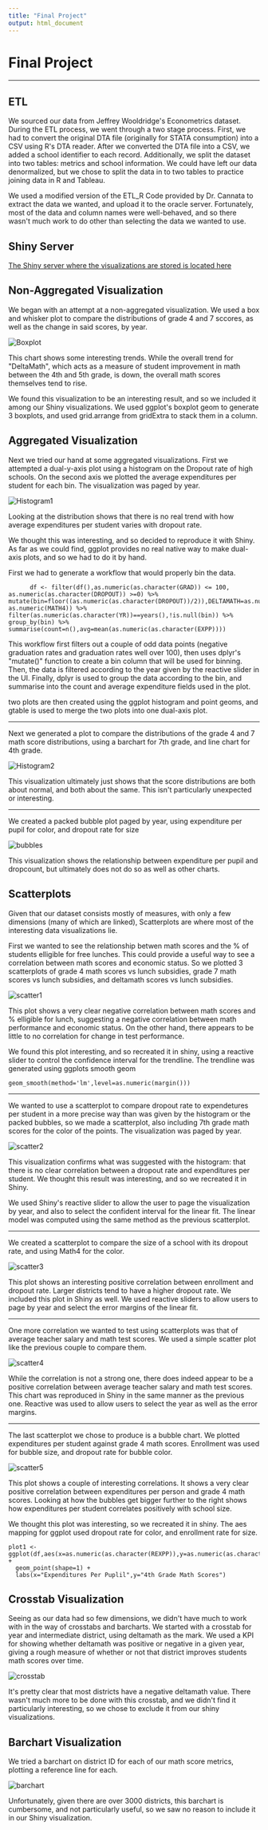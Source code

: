 ```yaml
---
title: "Final Project"
output: html_document
---
```

# Final Project

-----------------------------

## ETL

We sourced our data from Jeffrey Wooldridge's Econometrics dataset. During
the ETL process, we went through a two stage process. First, we had to
convert the original DTA file (originally for STATA consumption) into a CSV
using R's DTA reader. After we converted the DTA file into a CSV, we added
a school identifier to each record. Additionally, we split the dataset into
two tables: metrics and school information. We could have left our data
denormalized, but we chose to split the data in to two tables to practice
joining data in R and Tableau.

We used a modified version of the ETL_R Code provided by Dr. Cannata to extract the data
we wanted, and upload it to the oracle server. Fortunately, most of the data and column names
were well-behaved, and so there wasn't much work to do other than selecting the data we wanted
to use.

## Shiny Server

[The Shiny server where the visualizations are stored is located here](https://agent509.shinyapps.io/04Shiny)


## Non-Aggregated Visualization

We began with an attempt at a non-aggregated visualization. We used a box and whisker plot
to compare the distributions of grade 4 and 7 sccores, as well as the change in said scores, by year.

![Boxplot](./Non-Aggregated1.jpg)

This chart shows some interesting trends. While the overall trend for "DeltaMath", which
acts as a measure of student improvement in math between the 4th and 5th grade, is down,
the overall math scores themselves tend to rise.

We found this visualization to be an interesting result, and so we included it among our Shiny
visualizations. We used ggplot's boxplot geom to generate 3 boxplots, and used grid.arrange from
gridExtra to stack them in a column.

## Aggregated Visualization

Next we tried our hand at some aggregated visualizations. First we attempted a dual-y-axis plot
using a histogram on the Dropout rate of high schools. On the second axis we plotted the average
expenditures per student for each bin. The visualization was paged by year.

![Histogram1](./Aggregated1.jpg)

Looking at the distribution shows that there is no real trend with how average expenditures
per student varies with dropout rate.

We thought this was interesting, and so decided to reproduce it with Shiny. As far as we
could find, ggplot provides no real native way to make dual-axis plots, and so we had to do
it by hand.

First we had to generate a workflow that would properly bin the data.

```
      df <- filter(df(),as.numeric(as.character(GRAD)) <= 100, as.numeric(as.character(DROPOUT)) >=0) %>% 
mutate(bin=floor((as.numeric(as.character(DROPOUT))/2)),DELTAMATH=as.numeric(MATH7)-as.numeric(MATH4)) %>% 
filter(as.numeric(as.character(YR))==years(),!is.null(bin)) %>% 
group_by(bin) %>% 
summarise(count=n(),avg=mean(as.numeric(as.character(EXPP))))
```

This workflow first filters out a couple of odd data points (negative graduation rates and graduation 
rates well over 100), then uses dplyr's "mutate()" function to create a bin column that will be 
used for binning. Then, the data is filtered according to the year given by the reactive slider in the UI.
Finally, dplyr is used to group the data according to the bin, and summarise into the count and average
expenditure fields used in the plot.

two plots are then created using the ggplot histogram and point geoms, and gtable is
used to merge the two plots into one dual-axis plot.

------------------------

Next we generated a plot to compare the distributions of the grade 4 and 7 math score distributions,
using a barchart for 7th grade, and line chart for 4th grade.

![Histogram2](./Aggregated2.jpg)

This visualization ultimately just shows that the score distributions are both about normal,
and both about the same. This isn't particularly unexpected or interesting.

--------------------------------
We created a packed bubble plot paged by year, using expenditure per pupil for color,
and dropout rate for size

![bubbles](./packed-bubbles.jpg)

This visualization shows the relationship between expenditure per pupil and dropcount, but
ultimately does not do so as well as other charts.

## Scatterplots

Given that our dataset consists mostly of measures, with only a few dimensions (many of which are linked),
Scatterplots are where most of the interesting data visualizations lie.

First we wanted to see the relationship betwen math scores and the % of students elligible for free lunches.
This could provide a useful way to see a correlation between math scores and economic status. So we 
plotted 3 scatterplots of grade 4 math scores vs lunch subsidies, grade 7 math scores vs lunch subsidies,
and deltamath scores vs lunch subsidies.

![scatter1](./Scatter1.jpg)

This plot shows a very clear negative correlation between math scores and % elligible for lunch,
suggesting a negative correlation between math performance and economic status. On the other hand,
there appears to be little to no correlation for change in test performance.

We found this plot interesting, and so recreated it in shiny, using a reactive slider to control
the confidence interval for the trendline. The trendline was generated using ggplots smooth geom

```
geom_smooth(method='lm',level=as.numeric(margin()))
```


---------------------

We wanted to use a scatterplot to compare dropout rate to expendetures per student in a more precise
way than was given by the histogram or the packed bubbles, so we made a scatterplot, also
including 7th grade math scores for the color of the points. The visualization was paged by year.

![scatter2](./Scatter2.jpg)

This visualization confirms what was suggested with the histogram: that there is no clear correlation
between a dropout rate and expenditures per student. We thought this result was interesting, and so we
recreated it in Shiny.

We used Shiny's reactive slider to allow the user to page the visualization by year, and also to
select the confident interval for the linear fit. The linear model was computed using the same method
as the previous scatterplot.

-----------------------------

We created a scatterplot to compare the size of a school with its dropout rate, and using Math4 for the color.

![scatter3](./Scatter3.jpg)

This plot shows an interesting positive correlation between enrollment and dropout rate. Larger
districts tend to have a higher dropout rate. We included this plot in Shiny as well. We used
reactive sliders to allow users to page by year and select the error margins of the linear fit.

----------------------------------

One more correlation we wanted to test using scatterplots was that of average teacher salary and math test
scores. We used a simple scatter plot like the previous couple to compare them.

![scatter4](./Scatter4.jpg)

While the correlation is not a strong one, there does indeed appear to be a positive correlation
between average teacher salary and math test scores. This chart was reproduced in Shiny in the same
manner as the previous one. Reactive was used to allow users to select the year as well as the error
margins.

----------------------------------

The last scatterplot we chose to produce is a bubble chart. We plotted expenditures per student against
grade 4 math scores. Enrollment was used for bubble size, and dropout rate for bubble color.

![scatter5](./Scatter5.jpg)

This plot shows a couple of interesting correlations. It shows a very clear positive correlation between
expenditures per person and grade 4 math scores. Looking at how the bubbles get bigger further to
the right shows how expenditures per student correlates positively with school size.

We thought this plot was interesting, so we recreated it in shiny. The aes mapping for ggplot used
dropout rate for color, and enrollment rate for size.

```
plot1 <- ggplot(df,aes(x=as.numeric(as.character(REXPP)),y=as.numeric(as.character(MATH4)),color=as.numeric(as.character(DROPOUT)),size=as.numeric(as.character(ENROL)))) +
  geom_point(shape=1) +
  labs(x="Expenditures Per Puplil",y="4th Grade Math Scores")
```

## Crosstab Visualization
Seeing as our data had so few dimensions, we didn't have much to work with in the way of crosstabs
and barcharts. We started with a crosstab for year and intermediate district, using deltamath
as the mark. We used a KPI for showing whether deltamath was positive or negative in a given year,
giving a rough measure of whether or not that district improves students math scores over time.

![crosstab](./Crosstab1.jpg)

It's pretty clear that most districts have a negative deltamath value. There wasn't much more
to be done with this crosstab, and we didn't find it particularly interesting, so we chose to
exclude it from our shiny visualizations.

## Barchart Visualization

We tried a barchart on district ID for each of our math score metrics, plotting a reference line for
each.

![barchart](./Barchart1.jpg)

Unfortunately, given there are over 3000 districts, this barchart is cumbersome, and not particularly
useful, so we saw no reason to include it in our Shiny visualization.
